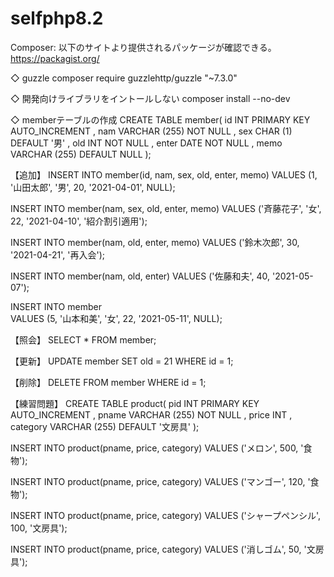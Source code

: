 # selfphp8.2

Composer: 以下のサイトより提供されるパッケージが確認できる。
https://packagist.org/

◇ guzzle
composer require guzzlehttp/guzzle "~7.3.0"

◇ 開発向けライブラリをイントールしない
composer install --no-dev

◇ memberテーブルの作成
CREATE TABLE member( 
    id INT PRIMARY KEY AUTO_INCREMENT
    , nam VARCHAR (255) NOT NULL
    , sex CHAR (1) DEFAULT '男'
    , old INT NOT NULL
    , enter DATE NOT NULL
    , memo VARCHAR (255) DEFAULT NULL
);

【追加】
INSERT 
INTO member(id, nam, sex, old, enter, memo) 
VALUES (1, '山田太郎', '男', 20, '2021-04-01', NULL);

INSERT 
INTO member(nam, sex, old, enter, memo) 
VALUES ('斉藤花子', '女', 22, '2021-04-10', '紹介割引適用');

INSERT 
INTO member(nam, old, enter, memo) 
VALUES ('鈴木次郎', 30, '2021-04-21', '再入会');

INSERT 
INTO member(nam, old, enter) 
VALUES ('佐藤和夫', 40, '2021-05-07');

INSERT 
INTO member  
VALUES (5, '山本和美', '女', 22, '2021-05-11', NULL);

【照会】
SELECT * FROM member;

【更新】
UPDATE member SET old = 21 WHERE id = 1;

【削除】
DELETE FROM member WHERE id = 1;

【練習問題】
CREATE TABLE product( 
    pid INT PRIMARY KEY AUTO_INCREMENT
    , pname VARCHAR (255) NOT NULL
    , price INT
    , category VARCHAR (255) DEFAULT '文房具'
);

INSERT 
INTO product(pname, price, category) 
VALUES ('メロン', 500, '食物'); 

INSERT 
INTO product(pname, price, category) 
VALUES ('マンゴー', 120, '食物'); 

INSERT 
INTO product(pname, price, category) 
VALUES ('シャープペンシル', 100, '文房具'); 

INSERT 
INTO product(pname, price, category) 
VALUES ('消しゴム', 50, '文房具');
